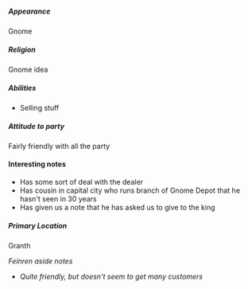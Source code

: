 
##### Appearance
Gnome
##### Religion
Gnome idea
##### Abilities
- Selling stuff
##### Attitude to party
Fairly friendly with all the party
#### Interesting notes
- Has some sort of deal with the dealer
- Has cousin in capital city who runs branch of Gnome Depot that he hasn't seen in 30 years
- Has given us a note that he has asked us to give to the king
##### Primary Location
Granth

*Feinren aside notes*
- *Quite friendly, but doesn't seem to get many customers*
